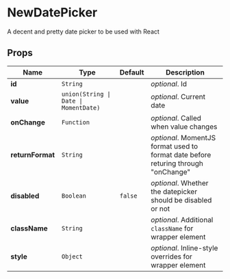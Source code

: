 # NewDatePicker

A decent and pretty date picker to be used with React

## Props
|Name|Type|Default|Description|
|----|----|-------|-----------|
| **id** | <code>String</code> |  | *optional*. Id |
| **value** | <code>union(String &#124; Date &#124; MomentDate)</code> |  | *optional*. Current date |
| **onChange** | <code>Function</code> |  | *optional*. Called when value changes |
| **returnFormat** | <code>String</code> |  | *optional*. MomentJS format used to format date before returing through "onChange" |
| **disabled** | <code>Boolean</code> | <code>false</code> | *optional*. Whether the datepicker should be disabled or not |
| **className** | <code>String</code> |  | *optional*. Additional `className` for wrapper element |
| **style** | <code>Object</code> |  | *optional*. Inline-style overrides for wrapper element |